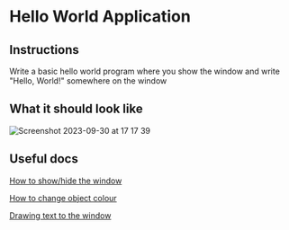 # Hello World Application

## Instructions

Write a basic hello world program where you show the window and write "Hello, World!" somewhere on the window

## What it should look like

![Screenshot 2023-09-30 at 17 17 39](https://github.com/Mistium/Origin-OS/assets/92952823/1649f121-a322-43c9-a53a-5988ab30917b)

## Useful docs

[How to show/hide the window](https://github.com/Mistium/Origin-OS/blob/main/Websites/origin.web/docs/osl/window.md#showinghiding-window)

[How to change object colour](https://github.com/Mistium/Origin-OS/blob/main/Websites/origin.web/docs/osl/ui.md#colour-info)

[Drawing text to the window](https://github.com/Mistium/Origin-OS/blob/main/Websites/origin.web/docs/osl/ui.md#main-ui-elements:~:text=text%20%22text%2Dto%2Ddraw%22%20size%20Renders%20text%20at%20the%20draw%20cursor%20with%20a%20size)

